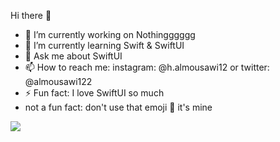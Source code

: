 Hi there 👋

- 🔭 I’m currently working on Nothingggggg
- 🌱 I’m currently learning Swift & SwiftUI
- 💬 Ask me about SwiftUI
- 📫 How to reach me: instagram: @h.almousawi12 or twitter: @almousawi122 
- ⚡ Fun fact: I love SwiftUI so much
- not a fun fact: don't use that emoji 🦦 it's mine




<img src="https://github-readme-stats.vercel.app/api?username=hAlmousawi12&&show_icons=true&title_color=2b2d42&icon_color=edf2f4&text_color=8d99ae&bg_color=000000">
